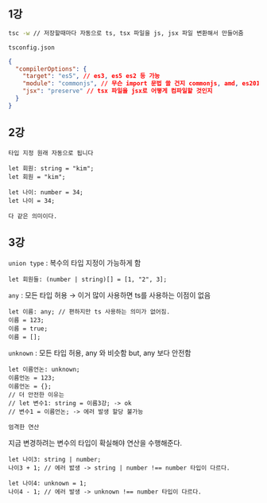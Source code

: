 ## 1강

```bash
tsc -w // 저장할때마다 자동으로 ts, tsx 파일을 js, jsx 파일 변환해서 만들어줌
```

`tsconfig.json`

```json
{
  "compilerOptions": {
    "target": "es5", // es3, es5 es2 등 가능
    "module": "commonjs", // 무슨 import 문법 쓸 건지 commonjs, amd, es2015, esnext
    "jsx": "preserve" // tsx 파일을 jsx로 어떻게 컴파일할 것인지
  }
}
```

## 2강

`타입 지정 원래 자동으로 됩니다`

```tsx
let 회원: string = "kim";
let 회원 = "kim";

let 나이: number = 34;
let 나이 = 34;

다 같은 의미이다.
```

## 3강

`union type` : 복수의 타입 지정이 가능하게 함

```tsx
let 회원들: (number | string)[] = [1, "2", 3];
```

`any` : 모든 타입 허용 → 이거 많이 사용하면 ts를 사용하는 이점이 없음

```tsx
let 이름: any; // 편하지만 ts 사용하는 의미가 없어짐.
이름 = 123;
이름 = true;
이름 = [];
```

`unknown` : 모든 타입 허용, any 와 비슷함 but, any 보다 안전함

```tsx
let 이름언논: unknown;
이름언논 = 123;
이름언논 = {};
// 더 안전한 이유는
// let 변수1: string = 이름3강; -> ok
// 변수1 = 이름언논; -> 에러 발생 할당 불가능
```

`엄격한 연산`

지금 변경하려는 변수의 타입이 확실해야 연산을 수행해준다.

```tsx
let 나이3: string | number;
나이3 + 1; // 에러 밠생 -> string | number !== number 타입이 다르다.

let 나이4: unknown = 1;
나이4 - 1; // 에러 발생 -> unknown !== number 타입이 다르다.
```
